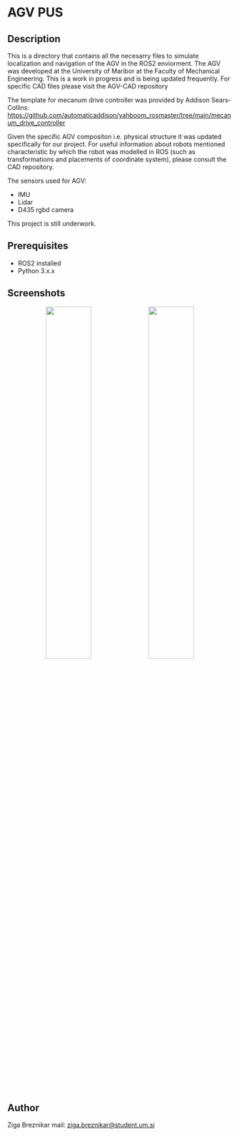# AGV PUS

## Description

This is a directory that contains all the necesarry files to simulate localization and navigation of the AGV in the ROS2 enviorment.
The AGV was developed at the University of Maribor at the Faculty of Mechanical Engineering.
This is a work in progress and is being updated frequently.
For specific CAD files please visit the AGV-CAD repository

The template for mecanum drive controller was provided by Addison Sears-Collins: https://github.com/automaticaddison/yahboom_rosmaster/tree/main/mecanum_drive_controller


Given the specific AGV compositon i.e. physical structure it was updated specifically for our project. For useful information about robots mentioned characteristic by which
the robot was modelled in ROS (such as transformations and placements of coordinate system), please consult the CAD repository.

The sensors used for AGV:
- IMU
- Lidar
- D435 rgbd camera

This project is still underwork.


## Prerequisites
- ROS2 installed
- Python 3.x.x

## Screenshots

<p align="center">
  <img src="https://github.com/user-attachments/assets/f5793dc3-b1de-482d-861b-5041d964a07a" width="45%" />
  <img src="https://github.com/user-attachments/assets/df8e7117-645a-4428-97b4-357683c91f8e" width="45%" />
</p>

## Author

Ziga Breznikar
mail: ziga.breznikar@student.um.si

